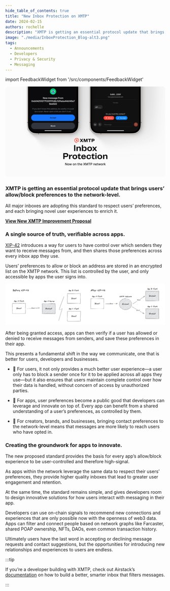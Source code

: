```yaml
---
hide_table_of_contents: true
title: "New Inbox Protection on XMTP"
date: 2024-02-15
authors: rochelle
description: "XMTP is getting an essential protocol update that brings users’ allow/block preferences to the network-level."
image: "./media/InboxProtection_Blog-alt3.png"
tags:
  - Announcements
  - Developers
  - Privacy & Security
  - Messaging
---
```


import FeedbackWidget from '/src/components/FeedbackWidget'

![XMTP Inbox Protection illustrated using contact Accept and Block buttons in mobile apps](./media/InboxProtection_Blog-alt3.png)

### XMTP is getting an essential protocol update that brings users’ allow/block preferences to the network-level.

All major inboxes are adopting this standard to respect users’ preferences, and each bringing novel user experiences to enrich it.

<!--truncate-->

[**View New XMTP Improvement Proposal**](https://community.xmtp.org/t/xip-42-universal-allow-and-block-preferences/544)

### A single source of truth, verifiable across apps.

[XIP-42](https://community.xmtp.org/t/xip-42-universal-allow-and-block-preferences/544) introduces a way for users to have control over which senders they want to receive messages from, and then shares those preferences across every inbox app they use. 

Users’ preferences to allow or block an address are stored in an encrypted list on the XMTP network. This list is controlled by the user, and only accessible by apps the user signs into.

![Diagram illustrating how XIP-42 brings users’ allow/block preferences to the network level](./media/before-after-side-by-side.png)

After being granted access, apps can then verify if a user has allowed or denied to receive messages from senders, and save these preferences in their app. 

This presents a fundamental shift in the way we communicate, one that is better for users, developers and businesses.

- 🤝 For users, it not only provides a much better user experience—a user only has to block a sender once for it to be applied across all apps they use—but it also ensures that users maintain complete control over how their data is handled, without concern of access by unauthorized parties.

- 🌱 For apps, user preferences become a public good that developers can leverage and innovate on top of. Every app can benefit from a shared understanding of a user’s preferences, as controlled by them.

- 💌 For creators, brands, and businesses, bringing contact preferences to the network-level means that messages are more likely to reach users who have opted in.

### Creating the groundwork for apps to innovate.

The new proposed standard provides the basis for every app’s allow/block experience to be user-controlled and therefore high-signal.

As apps within the network leverage the same data to respect their users’ preferences, they provide higher quality inboxes that lead to greater user engagement and retention. 

At the same time, the standard remains simple, and gives developers room to design innovative solutions for how users interact with messaging in their app. 

Developers can use on-chain signals to recommend new connections and experiences that are only possible now with the openness of web3 data. Apps can filter and connect people based on network graphs like Farcaster, shared POAP ownership, NFTs, DAOs, even common transaction history.

Ultimately users have the last word in accepting or declining message requests and contact suggestions, but the opportunities for introducing new relationships and experiences to users are endless. 

:::tip

If you’re a developer building with XMTP, check out Airstack’s [documentation](https://docs.airstack.xyz/airstack-docs-and-faqs/guides/xmtp/spam-filters) on how to build a better, smarter inbox that filters messages.

:::
